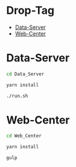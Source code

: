 # Drop-Tag

<!-- vim-markdown-toc GFM -->

+ [Data-Server](#data-server)
+ [Web-Center](#web-center)

<!-- vim-markdown-toc -->

# Data-Server

```zsh
cd Data_Server

yarn install

./run.sh
```

# Web-Center

```zsh
cd Web_Center

yarn install

gulp
```
